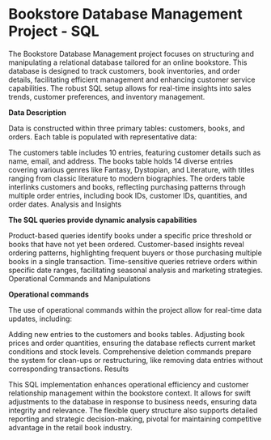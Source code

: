 # Bookstore Database Management Project - SQL 

The Bookstore Database Management project focuses on structuring and manipulating a relational database tailored for an online bookstore. This database is designed to track customers, book inventories, and order details, facilitating efficient management and enhancing customer service capabilities. The robust SQL setup allows for real-time insights into sales trends, customer preferences, and inventory management.

**Data Description**

Data is constructed within three primary tables: customers, books, and orders. Each table is populated with representative data:

The customers table includes 10 entries, featuring customer details such as name, email, and address.
The books table holds 14 diverse entries covering various genres like Fantasy, Dystopian, and Literature, with titles ranging from classic literature to modern biographies.
The orders table interlinks customers and books, reflecting purchasing patterns through multiple order entries, including book IDs, customer IDs, quantities, and order dates.
Analysis and Insights

**The SQL queries provide dynamic analysis capabilities**

Product-based queries identify books under a specific price threshold or books that have not yet been ordered.
Customer-based insights reveal ordering patterns, highlighting frequent buyers or those purchasing multiple books in a single transaction.
Time-sensitive queries retrieve orders within specific date ranges, facilitating seasonal analysis and marketing strategies.
Operational Commands and Manipulations

**Operational commands** 

The use of operational commands within the project allow for real-time data updates, including:

Adding new entries to the customers and books tables.
Adjusting book prices and order quantities, ensuring the database reflects current market conditions and stock levels.
Comprehensive deletion commands prepare the system for clean-ups or restructuring, like removing data entries without corresponding transactions.
Results

This SQL implementation enhances operational efficiency and customer relationship management within the bookstore context. It allows for swift adjustments to the database in response to business needs, ensuring data integrity and relevance. The flexible query structure also supports detailed reporting and strategic decision-making, pivotal for maintaining competitive advantage in the retail book industry.
